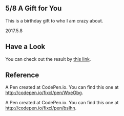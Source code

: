 ## 5/8 A Gift for You
This is a birthday gift to who I am crazy about.

2017.5.8

## Have a Look
You can check out the result by [this link](https://tigercosmos.github.io/shellyBirthday/index.html). 

## Reference
A Pen created at CodePen.io. You can find this one at http://codepen.io/fixcl/pen/WxeObg.

A Pen created at CodePen.io. You can find this one at http://codepen.io/fixcl/pen/bsIhn.